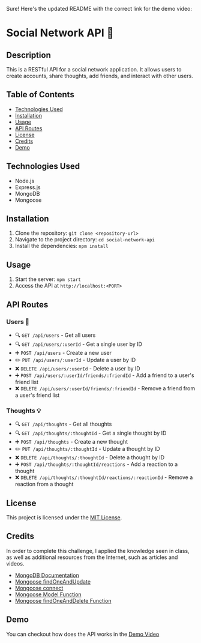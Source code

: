 Sure! Here's the updated README with the correct link for the demo video:

# Social Network API 🚀

## Description
This is a RESTful API for a social network application. It allows users to create accounts, share thoughts, add friends, and interact with other users.

## Table of Contents 
- [Technologies Used](#technologies-used)
- [Installation](#installation)
- [Usage](#usage)
- [API Routes](#api-routes)
- [License](#license)
- [Credits](#credits)
- [Demo](#demo)

## Technologies Used 
- Node.js
- Express.js
- MongoDB
- Mongoose

## Installation 
1. Clone the repository: `git clone <repository-url>`
2. Navigate to the project directory: `cd social-network-api`
3. Install the dependencies: `npm install`

## Usage
1. Start the server: `npm start`
2. Access the API at `http://localhost:<PORT>`

## API Routes
### Users 👥
- :mag: `GET /api/users` - Get all users
- :mag: `GET /api/users/:userId` - Get a single user by ID
- :heavy_plus_sign: `POST /api/users` - Create a new user
- :pencil2: `PUT /api/users/:userId` - Update a user by ID
- :x: `DELETE /api/users/:userId` - Delete a user by ID
- :heavy_plus_sign: `POST /api/users/:userId/friends/:friendId` - Add a friend to a user's friend list
- :x: `DELETE /api/users/:userId/friends/:friendId` - Remove a friend from a user's friend list

### Thoughts 💡
- :mag: `GET /api/thoughts` - Get all thoughts
- :mag: `GET /api/thoughts/:thoughtId` - Get a single thought by ID
- :heavy_plus_sign: `POST /api/thoughts` - Create a new thought
- :pencil2: `PUT /api/thoughts/:thoughtId` - Update a thought by ID
- :x: `DELETE /api/thoughts/:thoughtId` - Delete a thought by ID
- :heavy_plus_sign: `POST /api/thoughts/:thoughtId/reactions` - Add a reaction to a thought
- :x: `DELETE /api/thoughts/:thoughtId/reactions/:reactionId` - Remove a reaction from a thought

## License
This project is licensed under the [MIT License](https://opensource.org/licenses/MIT).

## Credits 
In order to complete this challenge, I applied the knowledge seen in class, as well as additional resources from the Internet, such as articles and videos.
- [MongoDB Documentation](https://www.mongodb.com/docs/manual/reference/method/cursor.skip/)
- [Mongoose findOneAndUpdate](https://mongoosejs.com/docs/tutorials/findoneandupdate.html)
- [Mongoose connect](https://www.mongodb.com/docs/manual/reference/method/connect/)
- [Mongoose Model Function](https://www.geeksforgeeks.org/mongoose-mongoose-model-function/)
- [Mongoose findOneAndDelete Function](https://www.geeksforgeeks.org/mongoose-findoneanddelete-function/)

## Demo 
You can checkout how does the API works in the [Demo Video](https://drive.google.com/file/d/1lGlRDrnJvKOMQxVXOe7KwnnxXl7_XUv9/view)
